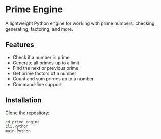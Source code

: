 #  Prime Engine

A lightweight Python engine for working with prime numbers: checking, generating, factoring, and more.

##  Features

- Check if a number is prime
- Generate all primes up to a limit
- Find the next or previous prime
- Get prime factors of a number
- Count and sum primes up to a number
- Command-line support

##  Installation

Clone the repository:

```bash
cd prime_engine
cli.Python
main.Python

